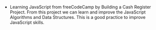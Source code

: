 - Learning JavaScript from freeCodeCamp by Building a Cash Register Project. From this project we can learn and improve the JavaScript Algorithms and Data Structures. This is a good practice to improve JavaScript skills.
